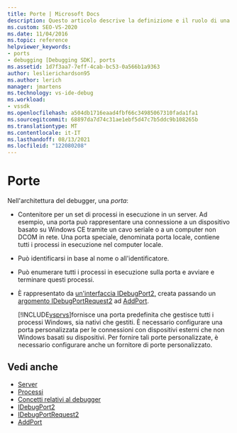 ```yaml
---
title: Porte | Microsoft Docs
description: Questo articolo descrive la definizione e il ruolo di una porta nell'architettura del debugger in Visual Studio.
ms.custom: SEO-VS-2020
ms.date: 11/04/2016
ms.topic: reference
helpviewer_keywords:
- ports
- debugging [Debugging SDK], ports
ms.assetid: 1d7f3aa7-7eff-4cab-bc53-0a566b1a9363
author: leslierichardson95
ms.author: lerich
manager: jmartens
ms.technology: vs-ide-debug
ms.workload:
- vssdk
ms.openlocfilehash: a504db1716eaad4fbf66c34985067310fada1fa1
ms.sourcegitcommit: 68897da7d74c31ae1ebf5d47c7b5ddc9b108265b
ms.translationtype: MT
ms.contentlocale: it-IT
ms.lasthandoff: 08/13/2021
ms.locfileid: "122080208"
---
```

# <a name="ports"></a>Porte
Nell'architettura del debugger, una *porta*:

- Contenitore per un set di processi in esecuzione in un server. Ad esempio, una porta può rappresentare una connessione a un dispositivo basato su Windows CE tramite un cavo seriale o a un computer non DCOM in rete. Una porta speciale, denominata porta locale, contiene tutti i processi in esecuzione nel computer locale.

- Può identificarsi in base al nome o all'identificatore.

- Può enumerare tutti i processi in esecuzione sulla porta e avviare e terminare questi processi.

- È rappresentato da [un'interfaccia IDebugPort2,](../../extensibility/debugger/reference/idebugport2.md) creata passando un [argomento IDebugPortRequest2](../../extensibility/debugger/reference/idebugportrequest2.md) ad [AddPort](../../extensibility/debugger/reference/idebugportsupplier2-addport.md).

  [!INCLUDE[vsprvs](../../code-quality/includes/vsprvs_md.md)]fornisce una porta predefinita che gestisce tutti i processi Windows, sia nativi che gestiti. È necessario configurare una porta personalizzata per le connessioni con dispositivi esterni che non Windows basati su dispositivi. Per fornire tali porte personalizzate, è necessario configurare anche un fornitore di porte personalizzato.

## <a name="see-also"></a>Vedi anche
- [Server](../../extensibility/debugger/servers-visual-studio-sdk.md)
- [Processi](../../extensibility/debugger/processes.md)
- [Concetti relativi al debugger](../../extensibility/debugger/debugger-concepts.md)
- [IDebugPort2](../../extensibility/debugger/reference/idebugport2.md)
- [IDebugPortRequest2](../../extensibility/debugger/reference/idebugportrequest2.md)
- [AddPort](../../extensibility/debugger/reference/idebugportsupplier2-addport.md)
